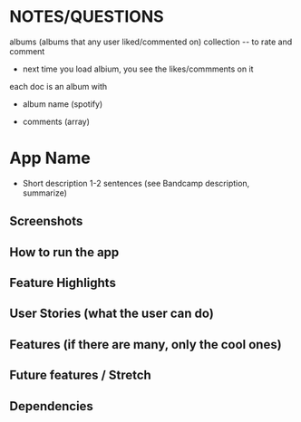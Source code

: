 # NOTES/QUESTIONS

albums (albums that any user liked/commented on) collection -- to rate and comment 

- next time you load albium, you see the likes/commments on it

each doc is an album with
- album name (spotify) 

- comments (array)

# App Name

- Short description 1-2 sentences (see Bandcamp description, summarize)

## Screenshots

## How to run the app 

## Feature Highlights 

## User Stories (what the user can do)

## Features (if there are many, only the cool ones)

## Future features / Stretch

## Dependencies


